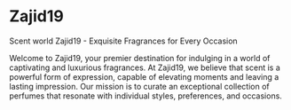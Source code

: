 # Zajid19
Scent world
Zajid19 - Exquisite Fragrances for Every Occasion

Welcome to Zajid19, your premier destination for indulging in a world of captivating and luxurious fragrances. At Zajid19, we believe that scent is a powerful form of expression, capable of elevating moments and leaving a lasting impression. Our mission is to curate an exceptional collection of perfumes that resonate with individual styles, preferences, and occasions.
